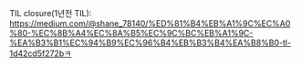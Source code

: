 TIL 
closure(1년전 TIL): https://medium.com/@shane_78140/%ED%81%B4%EB%A1%9C%EC%A0%80-%EC%8B%A4%EC%8A%B5%EC%9C%BC%EB%A1%9C-%EA%B3%B1%EC%94%B9%EC%96%B4%EB%B3%B4%EA%B8%B0-tl-1d42cd5f272bㅋ
